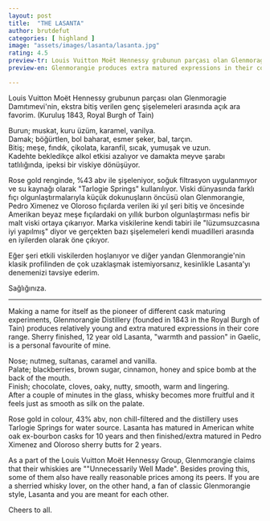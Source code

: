 ```yaml
---
layout: post
title:  "THE LASANTA"
author: brutdefut
categories: [ highland ]
image: "assets/images/lasanta/lasanta.jpg"
rating: 4.5
preview-tr: Louis Vuitton Moët Hennessy grubunun parçası olan Glenmoragie Damıtımevi'nin, ekstra bitiş verilen genç şişelemeleri arasında açık ara favorim. 
preview-en: Glenmorangie produces extra matured expressions in their core range and sherry finished, 12 year old Lasanta is a personal favourite. 

---
```


Louis Vuitton Moët Hennessy grubunun parçası olan Glenmoragie Damıtımevi'nin, ekstra bitiş verilen genç şişelemeleri arasında açık ara favorim. (Kuruluş 1843, Royal Burgh of Tain)

Burun; muskat, kuru üzüm, karamel, vanilya.  
Damak; böğürtlen, bol baharat, esmer şeker, bal, tarçın.  
Bitiş; meşe, fındık, çikolata, karanfil, sıcak, yumuşak ve uzun.  
Kadehte bekledikçe alkol etkisi azalıyor ve damakta meyve şarabı tatlılığında, ipeksi bir viskiye dönüşüyor. 

Rose gold renginde, %43 abv ile şişeleniyor, soğuk filtrasyon uygulanmıyor ve su kaynağı olarak "Tarlogie Springs" kullanılıyor. 
Viski dünyasında farklı fıçı olgunlaştırmalarıyla küçük dokunuşların öncüsü olan Glenmorangie, Pedro Ximenez ve Oloroso fıçılarda verilen iki yıl şeri bitiş ve öncesinde Amerikan beyaz meşe fıçılardaki on yıllık burbon olgunlaştırması nefis bir malt viski ortaya çıkarıyor. 
Marka viskilerine kendi tabiri ile "lüzumsuzcasına iyi yapılmış" diyor ve gerçekten bazı şişelemeleri kendi muadilleri arasında en iyilerden olarak öne çıkıyor. 

Eğer şeri etkili viskilerden hoşlanıyor ve diğer yandan Glenmorangie'nin klasik profilinden de çok uzaklaşmak istemiyorsanız, kesinlikle Lasanta'yı denemenizi tavsiye ederim. 

Sağlığınıza.    
 
-----------------------------------------------

<p id="english"></p>

Making a name for itself as the pioneer of different cask maturing experiments, Glenmorangie Distillery (founded in 1843 in the Royal Burgh of Tain) produces relatively young and extra matured expressions in their core range. Sherry finished, 12 year old Lasanta, "warmth and passion" in Gaelic, is a personal favourite of mine. 

Nose; nutmeg, sultanas, caramel and vanilla.  
Palate; blackberries, brown sugar, cinnamon, honey and spice bomb at the back of the mouth.  
Finish; chocolate, cloves, oaky, nutty, smooth, warm and lingering.  
After a couple of minutes in the glass, whisky becomes more fruitful and it feels just as smooth as silk on the palate. 

Rose gold in colour, 43% abv, non chill-filtered and the distillery uses Tarlogie Springs for water source. Lasanta has matured in American white oak ex-bourbon casks for 10 years and then finished/extra matured in Pedro Ximenez and Oloroso sherry butts for 2 years. 

As a part of the Louis Vuitton Moët Hennessy Group, Glenmorangie claims that their whiskies are ""Unnecessarily Well Made". Besides proving this, some of them also have really reasonable prices among its peers.
If you are a sherried whisky lover, on the other hand, a fan of classic Glenmorangie style, Lasanta and you are meant for each other. 

Cheers to all.   
